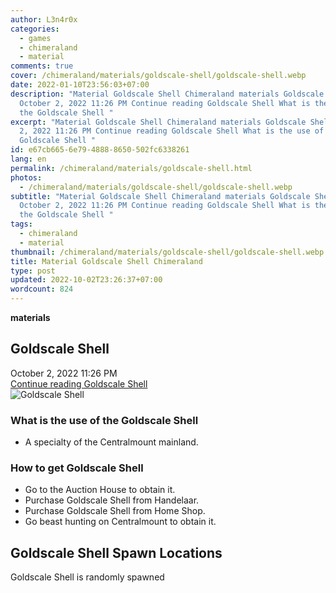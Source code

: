 ```yaml
---
author: L3n4r0x
categories:
  - games
  - chimeraland
  - material
comments: true
cover: /chimeraland/materials/goldscale-shell/goldscale-shell.webp
date: 2022-01-10T23:56:03+07:00
description: "Material Goldscale Shell Chimeraland materials Goldscale Shell
  October 2, 2022 11:26 PM Continue reading Goldscale Shell What is the use of
  the Goldscale Shell "
excerpt: "Material Goldscale Shell Chimeraland materials Goldscale Shell October
  2, 2022 11:26 PM Continue reading Goldscale Shell What is the use of the
  Goldscale Shell "
id: e67cb665-6e79-4888-8650-502fc6338261
lang: en
permalink: /chimeraland/materials/goldscale-shell.html
photos:
  - /chimeraland/materials/goldscale-shell/goldscale-shell.webp
subtitle: "Material Goldscale Shell Chimeraland materials Goldscale Shell
  October 2, 2022 11:26 PM Continue reading Goldscale Shell What is the use of
  the Goldscale Shell "
tags:
  - chimeraland
  - material
thumbnail: /chimeraland/materials/goldscale-shell/goldscale-shell.webp
title: Material Goldscale Shell Chimeraland
type: post
updated: 2022-10-02T23:26:37+07:00
wordcount: 824
---
```


<link
  rel="stylesheet"
  href="https://rawcdn.githack.com/dimaslanjaka/Web-Manajemen/870a349/css/bootstrap-5-3-0-alpha3-wrapper.css"
/>
<section id="bootstrap-wrapper">
  <div data-bs-theme="dark">
    <div
      class="row g-0 border rounded overflow-hidden flex-md-row mb-4 shadow-sm position-relative bg-dark text-light"
    >
      <div class="col p-4 d-flex flex-column position-static">
        <strong class="d-inline-block mb-2 text-success">materials</strong>
        <h2 class="mb-0">Goldscale Shell</h2>
        <div class="mb-1 text-muted">October 2, 2022 11:26 PM</div>
        <a
          href="/chimeraland/materials/goldscale-shell.html"
          class="stretched-link d-none text-primary"
          >Continue reading Goldscale Shell</a
        >
      </div>
      <div class="col-auto d-none d-md-block d-lg-block">
        <img
          src="https://www.webmanajemen.com/chimeraland/materials/goldscale-shell/goldscale-shell.webp"
          alt="Goldscale Shell"
        />
      </div>
    </div>
    <div class="row">
      <div class="col-lg-6 col-12 mb-2">
        <div class="card">
          <div class="card-body">
            <h3 class="card-title">What is the use of the Goldscale Shell</h3>
            <div class="card-text">
              <ul>
                <li>A specialty of the Centralmount mainland.</li>
              </ul>
            </div>
          </div>
        </div>
      </div>
      <div class="col-lg-6 col-12 mb-2">
        <div class="card">
          <div class="card-body">
            <h3 class="card-title">How to get Goldscale Shell</h3>
            <div class="card-text">
              <ul>
                <li>Go to the Auction House to obtain it.</li>
                <li>Purchase Goldscale Shell from Handelaar.</li>
                <li>Purchase Goldscale Shell from Home Shop.</li>
                <li>Go beast hunting on Centralmount to obtain it.</li>
              </ul>
            </div>
          </div>
        </div>
      </div>
      <div class="col-12 mb-2">
        <h2>Goldscale Shell Spawn Locations</h2>
        <p>Goldscale Shell is randomly spawned</p>
      </div>
    </div>
  </div>
</section>